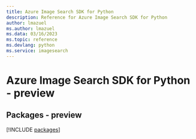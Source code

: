 ```yaml
---
title: Azure Image Search SDK for Python
description: Reference for Azure Image Search SDK for Python
author: lmazuel
ms.author: lmazuel
ms.data: 03/16/2023
ms.topic: reference
ms.devlang: python
ms.service: imagesearch
---
```

# Azure Image Search SDK for Python - preview
## Packages - preview
[!INCLUDE [packages](image-search-index.md)]